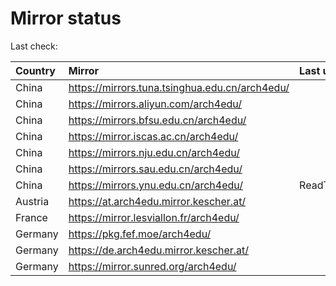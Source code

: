 <script src="./time.js"></script>
# Mirror status
Last check: <script type="text/javascript">localize(1691421476.929445);</script>

|Country|Mirror|Last update|
|:------|:-----|:----------|
|China|https://mirrors.tuna.tsinghua.edu.cn/arch4edu/|<script type="text/javascript">localize(1691389813);</script>|
|China|https://mirrors.aliyun.com/arch4edu/|<script type="text/javascript">localize(1691260052);</script>|
|China|https://mirrors.bfsu.edu.cn/arch4edu/|<script type="text/javascript">localize(1691389813);</script>|
|China|https://mirror.iscas.ac.cn/arch4edu/|<script type="text/javascript">localize(1691389813);</script>|
|China|https://mirrors.nju.edu.cn/arch4edu/|<script type="text/javascript">localize(1691260052);</script>|
|China|https://mirrors.sau.edu.cn/arch4edu/|<script type="text/javascript">localize(1691389813);</script>|
|China|https://mirrors.ynu.edu.cn/arch4edu/|ReadTimeout|
|Austria|https://at.arch4edu.mirror.kescher.at/|<script type="text/javascript">localize(1691389813);</script>|
|France|https://mirror.lesviallon.fr/arch4edu/|<script type="text/javascript">localize(1689402753);</script>|
|Germany|https://pkg.fef.moe/arch4edu/|<script type="text/javascript">localize(1691389813);</script>|
|Germany|https://de.arch4edu.mirror.kescher.at/|<script type="text/javascript">localize(1691389813);</script>|
|Germany|https://mirror.sunred.org/arch4edu/|<script type="text/javascript">localize(1691389813);</script>|

<script src="./tablefilter/tablefilter.js"></script>
<script src="./table.js"></script>